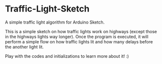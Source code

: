 # Traffic-Light-Sketch
A simple traffic light algorithm for Arduino Sketch.

This is a simple sketch on how traffic lights work on highways (except those in the highways lights way longer).
Once the program is executed, it will perform a simple flow on how traffic lights lit and how many delays before the another light lit.

Play with the codes and initializations to learn more about it! :)
